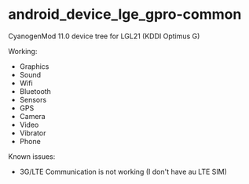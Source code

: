 android_device_lge_gpro-common
==============================

CyanogenMod 11.0 device tree for LGL21 (KDDI Optimus G) 

Working:
* Graphics
* Sound
* Wifi
* Bluetooth
* Sensors
* GPS
* Camera
* Video
* Vibrator
* Phone  

Known issues:
* 3G/LTE Communication is not working (I don't have au LTE SIM)

